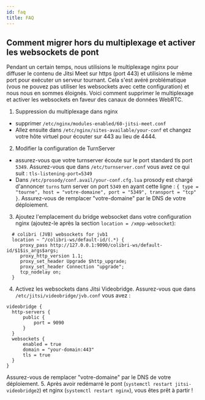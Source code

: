 ```yaml
---
id: faq
title: FAQ
---
```


## Comment migrer hors du multiplexage et activer les websockets de pont

Pendant un certain temps, nous utilisions le multiplexage nginx pour diffuser le contenu de Jitsi Meet sur https (port 443) et utilisions le même port pour exécuter un serveur tournant. Cela s'est avéré problématique (vous ne pouvez pas utiliser les websockets avec cette configuration) et nous nous en sommes éloignés. Voici comment supprimer le multiplexage et activer les websockets en faveur des canaux de données WebRTC.
1. Suppression du multiplexage dans nginx
  - supprimer `/etc/nginx/modules-enabled/60-jitsi-meet.conf`
  - Allez ensuite dans `/etc/nginx/sites-available/your-conf` et changez votre hôte virtuel pour écouter sur 443 au lieu de 4444.
2. Modifier la configuration de TurnServer
  - assurez-vous que votre turnserver écoute sur le port standard tls port `5349`. Assurez-vous que dans `/etc/turnserver.conf` vous avez ce qui suit : `tls-listening-port=5349`
  - Dans `/etc/prosody/conf.avail/your-conf.cfg.lua` prosody est chargé d'annoncer `turns` turn server on port `5349` en ayant cette ligne :
    `{ type = "tourne", host = "votre-domaine", port = "5349", transport = "tcp" }`. Assurez-vous de remplacer "votre-domaine" par le DNS de votre déploiement.
3. Ajoutez l'emplacement du bridge websocket dans votre configuration nginx (ajoutez-le après la section `location = /xmpp-websocket`):
  ```
    # colibri (JVB) websockets for jvb1
    location ~ ^/colibri-ws/default-id/(.*) {
       proxy_pass http://127.0.0.1:9090/colibri-ws/default-id/$1$is_args$args;
       proxy_http_version 1.1;
       proxy_set_header Upgrade $http_upgrade;
       proxy_set_header Connection "upgrade";
       tcp_nodelay on;
    }
  ```
4. Activez les websockets dans Jitsi Videobridge. Assurez-vous que dans `/etc/jitsi/videobridge/jvb.conf` vous avez :
  ```
  videobridge {
    http-servers {
        public {
            port = 9090
        }
    }
    websockets {
        enabled = true
        domain = "your-domain:443"
        tls = true
    }
}
  ```
Assurez-vous de remplacer "votre-domaine" par le DNS de votre déploiement.
5. Après avoir redémarré le pont (`systemctl restart jitsi-videobridge2`) et nginx (`systemctl restart nginx`), vous êtes prêt à partir !